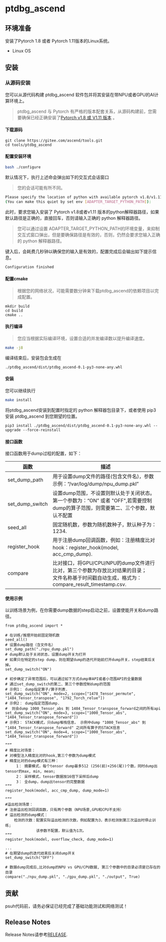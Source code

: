# ptdbg_ascend

## 环境准备

安装了Pytorch 1.8 或者 Pytorch 1.11版本的Linux系统。

- Linux OS

## 安装

### 从源码安装

您可以从源代码构建 ptdbg_ascend 软件包并将其安装在带NPU或者GPU的AI计算环境上。
> ptdbg_ascend 与 Pytorch 有严格的版本配套关系，从源码构建前，您需要确保已经正确安装了[Pytorch v1.8 或 V1.11 版本](https://www.pytorch.org) 。

#### 下载源码

```
git clone https://gitee.com/ascend/tools.git
cd tools/ptdbg_ascend
```

#### 配置安装环境

```BASH
bash ./configure
```

默认情况下，执行上述命会弹出如下的交互式会话窗口
> 您的会话可能有所不同。

```BASH
Please specify the location of python with available pytorch v1.8/v1.11 site-packages installed. [Default is /usr/bin/python3]
(You can make this quiet by set env [ADAPTER_TARGET_PYTHON_PATH]):
```

此时，要求您输入安装了 Pytorch v1.8或者v1.11 版本的python解释器路径，如果默认路径是正确的，直接回车，否则请输入正确的 python 解释器路径。
> 您可以通过设置 ADAPTER_TARGET_PYTHON_PATH的环境变量，来抑制交互式窗口弹出，但是要确保路径是有效的，否则，仍然会要求您输入正确的 python 解释器路径。

键入后，会耗费几秒钟以确保您的输入是有效的，配置完成后会输出如下提示信息。
```BASH
Configuration finished
```

#### 配置cmake

> 根据您的网络状况，可能需要数分钟来下载ptdbg_ascend的依赖项目以完成配置。

```
mkdir build
cd build
cmake ..
```

#### 执行编译

> 您应当根据实际编译环境，设置合适的并发编译数以提升编译速度。

```BASH
make -j8
```

编译结束后，安装包会生成在

```
./ptdbg_ascend/dist/ptdbg_ascend-0.1-py3-none-any.whl
```

#### 安装

您可以继续执行

```BASH
make install
```

将ptdbg_ascend安装到配置时指定的 python 解释器包目录下，或者使用 pip3 安装 ptdbg_ascend 到您期望的位置。

```
pip3 install ./ptdbg_ascend/dist/ptdbg_ascend-0.1-py3-none-any.whl --upgrade --force-reinstall
```

#### 接口函数

接口函数用于dump过程的配置，如下：

| 函数          | 描述                                                                                                |
|-------------|---------------------------------------------------------------------------------------------------|
| set_dump_path | 用于设置dump文件的路径(包含文件名)，参数示例：“/var/log/dump/npu_dump.pkl”                                            |
| set_dump_switch | 设置dump范围，不设置则默认处于关闭状态。第一个参数为：“ON” 或者 "OFF",若需要控制dump的算子范围，则需要第二、三个参数，默认不配置 |
| seed_all    | 固定随机数，参数为随机数种子，默认种子为：1234.                                                                        |
| register_hook | 用于注册dump回调函数，例如：注册精度比对hook：register_hook(model, acc_cmp_dump).                                    |
| compare     | 比对接口，将GPU/CPU/NPU的dump文件进行比对，第三个参数为存放比对结果的目录；<br/>文件名称基于时间戳自动生成，格式为：compare_result_timestamp.csv. |

#### 使用示例

以训练场景为例，在你需要dump数据的step启动之前，设置使能开关和dump路径。
```
from ptdbg_ascend import *

# 在训练/推理开始前固定随机数
seed_all()
# 设置dump路径（含文件名）
set_dump_path("./npu_dump.pkl")
# dump默认处于关闭状态，设置dump开关为打开
# 如果只在特定的step dump，则在期望dump的迭代开始前打开dump开关，step结束后关掉。
set_dump_switch("ON")

# 初步确定了异常范围后，可以通过如下方式dump单API或者小范围API的全量数据
# 通过set_dump_switch的第二、第三个参数控制dump的范围
# 示例1： dump指定算子/算子列表.
set_dump_switch("ON", mode=2, scope=["1478_Tensor_permute", "1484_Tensor_transpose", "1792_Torch_relue"])
# 示例2： dump指定范围dump.
#  则会dump 1000_Tensor_abs 到 1484_Tensor_transpose_forward之间的所有api
set_dump_switch("ON", mode=3, scope=["1000_Tensor_abs", "1484_Tensor_transpose_forward"])
# 示例3： STACK模式，只dump堆栈信息， 示例中dump "1000_Tensor_abs" 到 "1484_Tensor_transpose_forward" 之间所有算子的STACK信息
set_dump_switch("ON", mode=4, scope=["1000_Tensor_abs", "1484_Tensor_transpose_forward"])

”“”
# 精度比对场景：
# 对模型注入精度比对的hook,第三个参数为dump模式
# 精度比对的dump模式有三种：
     1： 摘要模式，每个tensor dump最多512 (256(前)+256(尾))个数，同时dump出tensor的max, min, mean;
     2： 采样模式，tensor数据按16倍下采样后dump
     3： 全dump，dump出tensor的完整数据
“”“
register_hook(model, acc_cmp_dump, dump_mode=1)

“”“
#溢出检测场景：
# 注册溢出检测回调函数，只有两个参数（NPU场景,GPU和CPU不支持）
# 溢出检测的dump模式：
    检测的次数：配置实际溢出检测的次数，例如配置为3，表示检测到第三次溢出时停止训练;
              该参数不配置，默认值为1次。
“”“
register_hook(model, overflow_check, dump_mode=1)

...
# 在期望dump的迭代结束后关闭dump开关
set_dump_switch("OFF")

# 数据dump完成后,比对dump的NPU vs GPU/CPU数据, 第三个参数中的目录必须是已存在的目录
compare("./npu_dump.pkl", "./gpu_dump.pkl", "./output", True)
```

## 贡献

psuh代码前，请务必保证已经完成了基础功能测试和网络测试！

## Release Notes

Release Notes请参考[RELEASE](RELEASE.md).
